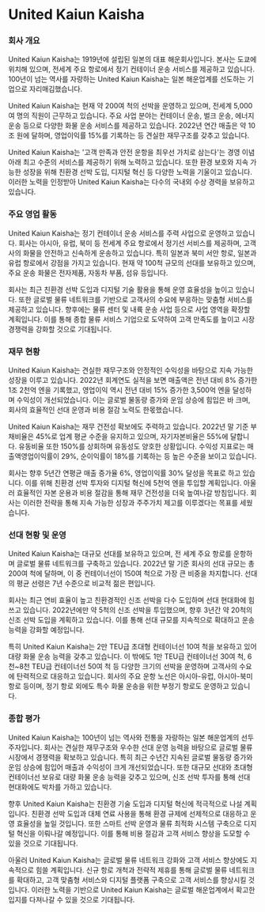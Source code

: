 # United Kaiun Kaisha

### 회사 개요

United Kaiun Kaisha는 1919년에 설립된 일본의 대표 해운회사입니다. 본사는 도쿄에 위치해 있으며, 전세계 주요 항로에서 정기 컨테이너 운송 서비스를 제공하고 있습니다. 100년이 넘는 역사를 자랑하는 United Kaiun Kaisha는 일본 해운업계를 선도하는 기업으로 자리매김했습니다.

United Kaiun Kaisha는 현재 약 200여 척의 선박을 운영하고 있으며, 전세계 5,000여 명의 직원이 근무하고 있습니다. 주요 사업 분야는 컨테이너 운송, 벌크 운송, 에너지 운송 등으로 다양한 화물 운송 서비스를 제공하고 있습니다. 2022년 연간 매출은 약 10조 원에 달하며, 영업이익률 15%를 기록하는 등 견실한 재무구조를 갖추고 있습니다.

United Kaiun Kaisha는 '고객 만족과 안전 운항을 최우선 가치로 삼는다'는 경영 이념 아래 최고 수준의 서비스를 제공하기 위해 노력하고 있습니다. 또한 환경 보호와 지속 가능한 성장을 위해 친환경 선박 도입, 디지털 혁신 등 다양한 노력을 기울이고 있습니다. 이러한 노력을 인정받아 United Kaiun Kaisha는 다수의 국내외 수상 경력을 보유하고 있습니다.
### 주요 영업 활동

United Kaiun Kaisha는 정기 컨테이너 운송 서비스를 주력 사업으로 운영하고 있습니다. 회사는 아시아, 유럽, 북미 등 전세계 주요 항로에서 정기선 서비스를 제공하며, 고객사의 화물을 안전하고 신속하게 운송하고 있습니다. 특히 일본과 북미 서안 항로, 일본과 유럽 항로에서 강점을 가지고 있습니다. 현재 약 100척 규모의 선대를 보유하고 있으며, 주요 운송 화물은 전자제품, 자동차 부품, 섬유 등입니다.

회사는 최근 친환경 선박 도입과 디지털 기술 활용을 통해 운영 효율성을 높이고 있습니다. 또한 글로벌 물류 네트워크를 기반으로 고객사의 수요에 부응하는 맞춤형 서비스를 제공하고 있습니다. 향후에는 물류 센터 및 내륙 운송 사업 등으로 사업 영역을 확장할 계획입니다. 이를 통해 종합 물류 서비스 기업으로 도약하여 고객 만족도를 높이고 시장 경쟁력을 강화할 것으로 기대됩니다.
### 재무 현황

United Kaiun Kaisha는 견실한 재무구조와 안정적인 수익성을 바탕으로 지속 가능한 성장을 이루고 있습니다. 2022년 회계연도 실적을 보면 매출액은 전년 대비 8% 증가한 1조 2천억 엔을 기록했고, 영업이익 역시 전년 대비 15% 증가한 3,500억 엔을 달성하며 수익성이 개선되었습니다. 이는 글로벌 물동량 증가와 운임 상승에 힘입은 바 크며, 회사의 효율적인 선대 운영과 비용 절감 노력도 한몫했습니다.

United Kaiun Kaisha는 재무 건전성 확보에도 주력하고 있습니다. 2022년 말 기준 부채비율은 45%로 업계 평균 수준을 유지하고 있으며, 자기자본비율은 55%에 달합니다. 유동비율 또한 150%를 상회하며 유동성도 양호한 상황입니다. 수익성 지표로는 매출액영업이익률이 29%, 순이익률이 18%를 기록하는 등 높은 수준을 보이고 있습니다.

회사는 향후 5년간 연평균 매출 증가율 6%, 영업이익률 30% 달성을 목표로 하고 있습니다. 이를 위해 친환경 선박 투자와 디지털 혁신에 5천억 엔을 투입할 계획입니다. 아울러 효율적인 자본 운용과 비용 절감을 통해 재무 건전성을 더욱 높여나갈 방침입니다. 회사는 이러한 전략을 통해 지속 가능한 성장과 주주가치 제고를 이루겠다는 목표를 세웠습니다.
### 선대 현황 및 운영

United Kaiun Kaisha는 대규모 선대를 보유하고 있으며, 전 세계 주요 항로를 운항하며 글로벌 물류 네트워크를 구축하고 있습니다. 2022년 말 기준 회사의 선대 규모는 총 200여 척에 달하며, 이 중 컨테이너선이 150여 척으로 가장 큰 비중을 차지합니다. 선대의 평균 선령은 7년 수준으로 비교적 젊은 편입니다.

회사는 최근 연비 효율이 높고 친환경적인 신조 선박을 다수 도입하며 선대 현대화에 힘쓰고 있습니다. 2022년에만 약 5척의 신조 선박을 투입했으며, 향후 3년간 약 20척의 신조 선박 도입을 계획하고 있습니다. 이를 통해 선대 규모를 지속적으로 확대하고 운송 능력을 강화할 예정입니다.

특히 United Kaiun Kaisha는 2만 TEU급 초대형 컨테이너선 10여 척을 보유하고 있어 대량 화물 운송 능력을 갖추고 있습니다. 이 밖에도 1만 TEU급 컨테이너선 30여 척, 6천~8천 TEU급 컨테이너선 50여 척 등 다양한 크기의 선박을 운영하며 고객사의 수요에 탄력적으로 대응하고 있습니다. 회사의 주요 운항 노선은 아시아-유럽, 아시아-북미 항로 등이며, 정기 항로 외에도 특수 화물 운송을 위한 부정기 항로도 운영하고 있습니다.
### 종합 평가

United Kaiun Kaisha는 100년이 넘는 역사와 전통을 자랑하는 일본 해운업계의 선두주자입니다. 회사는 견실한 재무구조와 우수한 선대 운영 능력을 바탕으로 글로벌 물류 시장에서 경쟁력을 확보하고 있습니다. 특히 최근 수년간 지속된 글로벌 물동량 증가와 운임 상승에 힘입어 매출과 수익성이 크게 개선되었습니다. 또한 대규모 선대와 초대형 컨테이너선 보유로 대량 화물 운송 능력을 갖추고 있으며, 신조 선박 투자를 통해 선대 현대화에도 박차를 가하고 있습니다.

향후 United Kaiun Kaisha는 친환경 기술 도입과 디지털 혁신에 적극적으로 나설 계획입니다. 친환경 선박 도입과 대체 연료 사용을 통해 환경 규제에 선제적으로 대응하고 운영 효율성을 높일 것입니다. 또한 스마트 선박 운영과 물류 최적화 시스템 구축으로 디지털 혁신을 이뤄나갈 예정입니다. 이를 통해 비용 절감과 고객 서비스 향상을 도모할 수 있을 것으로 기대됩니다.

아울러 United Kaiun Kaisha는 글로벌 물류 네트워크 강화와 고객 서비스 향상에도 지속적으로 힘쓸 계획입니다. 신규 항로 개척과 전략적 제휴를 통해 글로벌 물류 네트워크를 확대하고, 고객 맞춤형 서비스와 디지털 플랫폼 구축으로 고객 서비스를 향상시킬 것입니다. 이러한 노력을 기반으로 United Kaiun Kaisha는 글로벌 해운업계에서 확고한 입지를 다져나갈 수 있을 것으로 기대됩니다.
